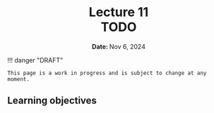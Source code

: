 <h1 align="center">
<b>Lecture 11</b><br>
TODO
</h1>
<p align="center"><b>Date: </b>Nov 6, 2024</p>

!!! danger "DRAFT"

    This page is a work in progress and is subject to change at any moment.

## Learning objectives
